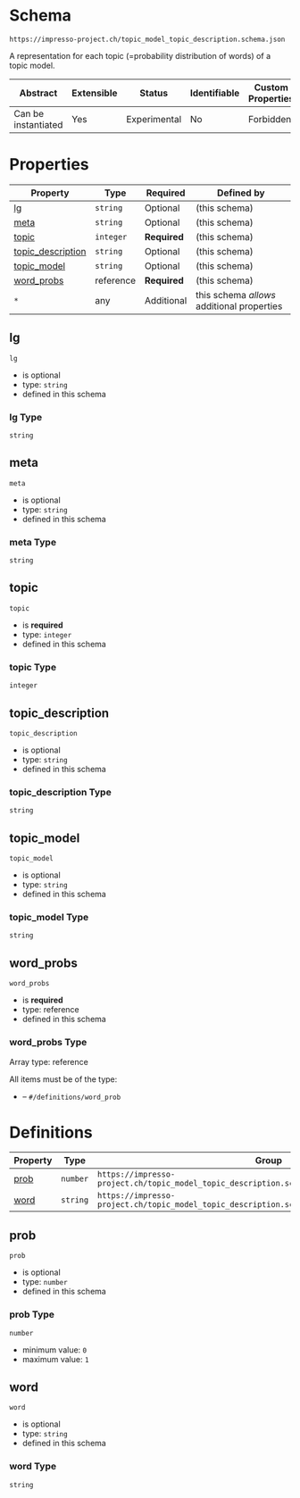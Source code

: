 
#  Schema

```
https://impresso-project.ch/topic_model_topic_description.schema.json
```

A representation for each topic (=probability distribution of words) of a topic model.

| Abstract | Extensible | Status | Identifiable | Custom Properties | Additional Properties | Defined In |
|----------|------------|--------|--------------|-------------------|-----------------------|------------|
| Can be instantiated | Yes | Experimental | No | Forbidden | Permitted |  |

#  Properties

| Property | Type | Required | Defined by |
|----------|------|----------|------------|
| [lg](#lg) | `string` | Optional |  (this schema) |
| [meta](#meta) | `string` | Optional |  (this schema) |
| [topic](#topic) | `integer` | **Required** |  (this schema) |
| [topic_description](#topic_description) | `string` | Optional |  (this schema) |
| [topic_model](#topic_model) | `string` | Optional |  (this schema) |
| [word_probs](#word_probs) | reference | **Required** |  (this schema) |
| `*` | any | Additional | this schema *allows* additional properties |

## lg


`lg`

* is optional
* type: `string`
* defined in this schema

### lg Type


`string`







## meta


`meta`

* is optional
* type: `string`
* defined in this schema

### meta Type


`string`







## topic


`topic`

* is **required**
* type: `integer`
* defined in this schema

### topic Type


`integer`







## topic_description


`topic_description`

* is optional
* type: `string`
* defined in this schema

### topic_description Type


`string`







## topic_model


`topic_model`

* is optional
* type: `string`
* defined in this schema

### topic_model Type


`string`







## word_probs


`word_probs`

* is **required**
* type: reference
* defined in this schema

### word_probs Type


Array type: reference

All items must be of the type:
* []() – `#/definitions/word_prob`








#  Definitions

| Property | Type | Group |
|----------|------|-------|
| [prob](#prob) | `number` | `https://impresso-project.ch/topic_model_topic_description.schema.json#/definitions/word_prob` |
| [word](#word) | `string` | `https://impresso-project.ch/topic_model_topic_description.schema.json#/definitions/word_prob` |

## prob


`prob`

* is optional
* type: `number`
* defined in this schema

### prob Type


`number`

* minimum value: `0`
* maximum value: `1`





## word


`word`

* is optional
* type: `string`
* defined in this schema

### word Type


`string`






